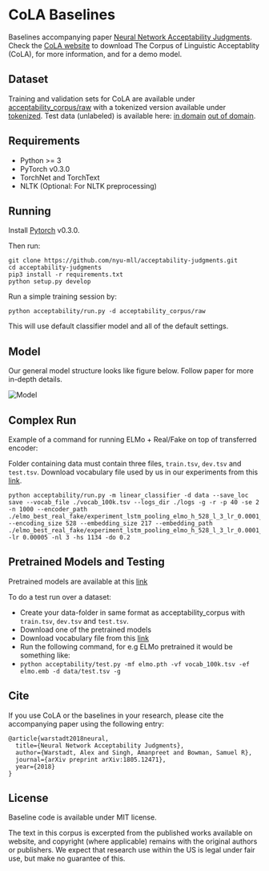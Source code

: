 # CoLA Baselines

Baselines accompanying paper [Neural Network Acceptability Judgments](https://www.nyu.edu/projects/bowman/neural_network_acceptability.pdf). Check the [CoLA website](https://nyu-mll.github.io/CoLA) to download The Corpus of Linguistic Acceptablity (CoLA), for more information, and for a demo model.

## Dataset

Training and validation sets for CoLA are available under [acceptability_corpus/raw](acceptability_corpus/raw) with a tokenized version available under [tokenized](acceptability_corpus/tokenized). Test data (unlabeled) is available here: [in domain](https://www.kaggle.com/c/cola-in-domain-open-evaluation) [out of domain](https://www.kaggle.com/c/cola-out-of-domain-open-evaluation).

## Requirements

- Python >= 3
- PyTorch v0.3.0
- TorchNet and TorchText
- NLTK (Optional: For NLTK preprocessing)

## Running

Install [Pytorch](https://pytorch.org/) v0.3.0.

Then run:

```
git clone https://github.com/nyu-mll/acceptability-judgments.git
cd acceptability-judgments
pip3 install -r requirements.txt
python setup.py develop
```

Run a simple training session by:

`python acceptability/run.py -d acceptability_corpus/raw`

This will use default classifier model and all of the default settings.

## Model

Our general model structure looks like figure below. Follow paper for more in-depth details.

![Model](https://i.imgur.com/eI4tNvd.png)

## Complex Run

Example of a command for running ELMo + Real/Fake on top of transferred encoder:

Folder containing data must contain three files, `train.tsv`, `dev.tsv` and `test.tsv`. Download vocabulary file used by us in our experiments from this [link](https://drive.google.com/file/d/14HNMByzrUM2ZJBjOqCzelFz5yJMHskFb/view?usp=sharing).

```
python acceptability/run.py -m linear_classifier -d data --save_loc save --vocab_file ./vocab_100k.tsv --logs_dir ./logs -g -r -p 40 -se 2 -n 1000 --encoder_path ./elmo_best_real_fake/experiment_lstm_pooling_elmo_h_528_l_3_lr_0.0001_e_360_do_0.2.pth --encoding_size 528 --embedding_size 217 --embedding_path ./elmo_best_real_fake/experiment_lstm_pooling_elmo_h_528_l_3_lr_0.0001_e_360_do_0.2.emb -lr 0.00005 -nl 3 -hs 1134 -do 0.2
```

## Pretrained Models and Testing

Pretrained models are available at this [link](https://drive.google.com/drive/folders/1HoHjdkc68fh7MTUBKAGZETGH5jfjsXR8?usp=sharing)

To do a test run over a dataset:

- Create your data-folder in same format as acceptability_corpus with `train.tsv`, `dev.tsv` and `test.tsv`.
- Download one of the pretrained models
- Download vocabulary file from this [link](https://drive.google.com/file/d/14HNMByzrUM2ZJBjOqCzelFz5yJMHskFb/view?usp=sharing)
- Run the following command, for e.g ELMo pretrained it would be something like:
- `python acceptability/test.py -mf elmo.pth -vf vocab_100k.tsv -ef elmo.emb -d data/test.tsv -g`

## Cite

If you use CoLA or the baselines in your research, please cite the accompanying paper using the following entry:

```
@article{warstadt2018neural,
  title={Neural Network Acceptability Judgments},
  author={Warstadt, Alex and Singh, Amanpreet and Bowman, Samuel R},
  journal={arXiv preprint arXiv:1805.12471},
  year={2018}
}
```

## License

Baseline code is available under MIT license.

The text in this corpus is excerpted from the published works available on website, and copyright (where applicable) remains with the original authors or publishers. We expect that research use within the US is legal under fair use, but make no guarantee of this.
